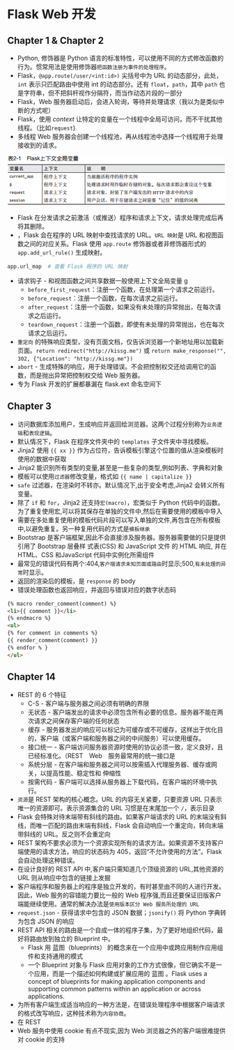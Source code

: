 # Flask Web 开发

## Chapter 1 & Chapter 2

- Python, 修饰器是 Python 语言的标准特性，可以使用不同的方式修改函数的行为。惯常用法是使用修饰器`把函数注册为事件的处理程序`。
- Flask，`@app.route(/user/<int:id>)` 尖括号中为 URL 的动态部分，此处，`int` 表示只匹配路由中使用 int 的动态部分。还有 `float`，`path`，其中 `path` 也是字符串，但不把斜杆视作分隔符，而当作动态片段的一部分
- Flask，Web 服务器启动后，会进入轮询，等待并处理请求（我以为是类似中断的方式呢）
- Flask，使用 *context* 让特定的变量在一个线程中全局可访问，而不干扰其他线程。（比如`request`)
- 多线程 Web 服务器会创建一个线程池，再从线程池中选择一个线程用于处理接收到的请求。

![Flask Context Global Variables](flask_context_global_variables.png)

- Flask 在分发请求之前激活（或推送）程序和请求上下文，请求处理完成后再将其删除。
- ，Flask 会在程序的 URL 映射中查找请求的 URL。`URL 映射`是 URL 和视图函数之间的对应关系。Flask 使用 `app.route` 修饰器或者非修饰器形式的 `app.add_url_rule()` 生成映射。

```python
app.url_map  # 查看 Flask 程序的 URL 映射
```

- 请求钩子 - 和视图函数之间共享数据一般使用上下文全局变量 g
    - `before_first_request`：注册一个函数，在处理第一个请求之前运行。
    - `before_request`：注册一个函数，在每次请求之前运行。
    - `after_request`：注册一个函数，如果没有未处理的异常抛出，在每次请求之后运行。
    - `teardown_request`：注册一个函数，即使有未处理的异常抛出，也在每次请求之后运行。
- `重定向` 的特殊响应类型，没有页面文档，仅告诉浏览器一个新地址用以加载新页面。`return redirect("http://kissg.me")` 或 `return make_response("", 302, {"Location": "http://kissg.me"})`
- `abort` - 生成特殊的响应，用于处理错误。不会把控制权交还给调用它的函数，而是抛出异常把控制权交给 Web 服务器。
- 专为 Flask 开发的扩展都暴漏在 flask.ext 命名空间下

## Chapter 3

- 访问数据库添加用户，生成响应并返回给浏览器。这两个过程分别称为`业务逻辑`和`表现逻辑`。
- 默认情况下，Flask 在程序文件夹中的 `templates` 子文件夹中寻找模板。
- Jinja2 使用 `{{ xx }}` 作为占位符，告诉模板引擎这个位置的值从渲染模板时使用的数据中获取
- Jinja2 能识别所有类型的变量,甚至是一些复杂的类型,例如列表、字典和对象
- 模板可以使用`过滤器`修改变量，格式如 `{{ name | capitalize }}`
- `safe` 过滤器，在渲染时不转亦。默认情况下,出于安全考虑,Jinja2 会转义所有变量。
- 除了 `if` 和 `for`，Jinja2 还支持`宏(macro)`，宏类似于 Python 代码中的函数。为了重复使用宏,可以将其保存在单独的文件中,然后在需要使用的模板中导入
- 需要在多处重复使用的模板代码片段可以写入单独的文件,再包含在所有模板中,以避免重复。另一种复用代码的方式是`模板继承`
- Bootstrap 是客户端框架,因此不会直接涉及服务器。服务器需要做的只是提供引用了 Bootstrap 层叠样 式表(CSS) 和 JavaScript 文件 的 HTML 响应, 并在 HTML、CSS 和JavaScript 代码中实例化所需组件
- 最常见的错误代码有两个:404,`客户端请求未知页面或路由`时显示;500,`有未处理的异常`时显示。
- 返回的渲染后的模板，是 `response` 的 body
- 错误处理函数也返回响应，并返回与错误对应的数字状态码

```html
{% macro render_comment(comment) %}
<li>{{ comment }}</li>
{% endmacro %}
<ul>
{% for comment in comments %}
{{ render_comment(comment) }}
{% endfor % }
</ul>
```

## Chapter 14
- REST 的 6 个特征
    - C-S - 客户端与服务器之间必须有明确的界限
    - 无状态 - 客户端发出的请求中必须包含所有必要的信息。服务器不能在两次请求之间保存客户端的任何状态
    - 缓存 - 服务器发出的响应可以标记为可缓存或不可缓存，这样出于优化目的，客户端（或客户端和服务器之间的中间服务）可以使用缓存。
    - 接口统一 - 客户端访问服务器资源时使用的协议必须一致，定义良好，且已经标准化。（REST　Web　服务最常用的统一接口是　
    - 系统分层 - 在客户端和服务器之间可以按需插入代理服务器、缓存或网关，以提高性能、稳定性和
伸缩性
    - 按需代码 - 客户端可以选择从服务器上下载代码，在客户端的环境中执行。
- `资源`是 REST 架构的核心概念。URL 的内容无关紧要，只要资源 URL 只表示唯一的资源即可。表示资源集合的 URL 习惯是在末尾加一个 `/`，表示目录
- Flask 会特殊对待末端带有斜线的路由。如果客户端请求的 URL 的末端没有斜线，而唯一匹配的路由末端有斜线，Flask 会自动响应一个重定向，转向末端带斜线的 URL。反之则不会重定向
- REST 架构不要求必须为一个资源实现所有的请求方法。如果资源不支持客户端使用的请求方法，响应的状态码为 405，返回“不允许使用的方法”。Flask 会自动处理这种错误。
- 在设计良好的 REST API 中,客户端只需知道几个顶级资源的 URL,其他资源的 URL 则从响应中包含的链接上发掘
- 客户端程序和服务器上的程序是独立开发的，有时甚至由不同的人进行开发。因此，Web 服务的容错能力要比一般的 Web 程序强,而且还要保证旧版客户端能继续使用。通常的解决办法是`使用版本区分 Web 服务所处理的 URL`
- `request.json` - 获得请求中包含的 JSON 数据；`jsonify()` 将 Python 字典转为包含 JSON 的响应
- REST API 相关的路由是一个自成一体的程序子集，为了更好地组织代码，最好将路由放到独立的 Blueprint 中。
    - Flask 用 蓝图（blueprints） 的概念来在一个应用中或跨应用制作应用组件和支持通用的模式
    - 一个 Blueprint 对象与 Flask 应用对象的工作方式很像，但它确实不是一个应用，而是一个描述如何构建或扩展应用的 蓝图 。Flask uses a concept of blueprints for making application components and supporting common patterns within an application or across applications.
- 为所有客户端生成适当响应的一种方法是，在错误处理程序中根据客户端请求的格式改写响应，这种技术称为`内容协商`。
- 在 REST
- Web 服务中使用 cookie 有点不现实,因为 Web 浏览器之外的客户端很难提供对 cookie 的支持

